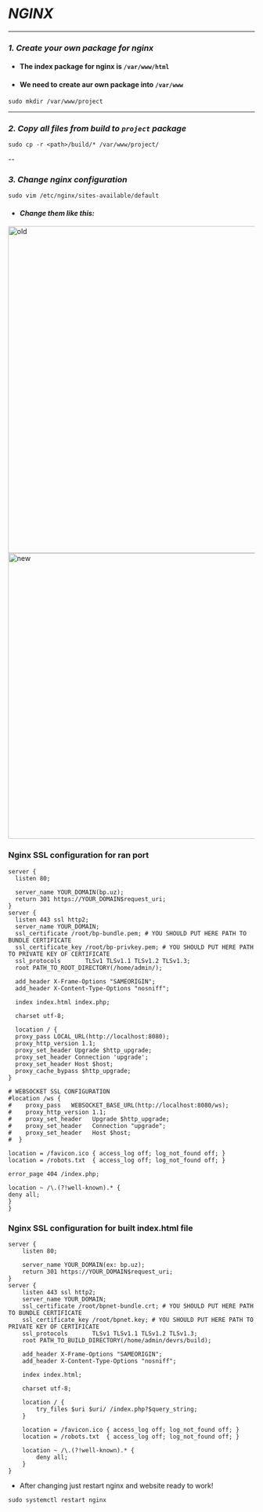 # *NGINX*

---

### *1. Create your own package for nginx*
- #### The index package for nginx is `/var/www/html`
- #### We need to create aur own package into `/var/www`
```
sudo mkdir /var/www/project
```
---

### *2. Copy all files from build to `project` package*
```
sudo cp -r <path>/build/* /var/www/project/
```
--

### *3. Change nginx configuration*
```
sudo vim /etc/nginx/sites-available/default
```
- #### *Change them like this:*
<img width="666" alt="old" src="https://user-images.githubusercontent.com/102135015/184506291-6cca37a2-c7af-40a0-925b-9c34b9b88ef6.png">


<img width="582" alt="new" src="https://user-images.githubusercontent.com/102135015/184506298-f9f689c8-07ec-4f8c-97f2-e7c2c542b425.png">

### Nginx SSL configuration for ran port
```
server {
  listen 80;

  server_name YOUR_DOMAIN(bp.uz);
  return 301 https://YOUR_DOMAIN$request_uri;
}
server {
  listen 443 ssl http2;
  server_name YOUR_DOMAIN;
  ssl_certificate /root/bp-bundle.pem; # YOU SHOULD PUT HERE PATH TO BUNDLE CERTIFICATE
  ssl_certificate_key /root/bp-privkey.pem; # YOU SHOULD PUT HERE PATH TO PRIVATE KEY OF CERTIFICATE
  ssl_protocols       TLSv1 TLSv1.1 TLSv1.2 TLSv1.3;
  root PATH_TO_ROOT_DIRECTORY(/home/admin/);

  add_header X-Frame-Options "SAMEORIGIN";
  add_header X-Content-Type-Options "nosniff";

  index index.html index.php;

  charset utf-8;

  location / {
  proxy_pass LOCAL_URL(http://localhost:8080);
  proxy_http_version 1.1;
  proxy_set_header Upgrade $http_upgrade;
  proxy_set_header Connection 'upgrade';
  proxy_set_header Host $host;
  proxy_cache_bypass $http_upgrade;
}

# WEBSOCKET SSL CONFIGURATION
#location /ws {
#    proxy_pass   WEBSOCKET_BASE_URL(http://localhost:8080/ws);
#    proxy_http_version 1.1;
#    proxy_set_header   Upgrade $http_upgrade;
#    proxy_set_header   Connection "upgrade";
#    proxy_set_header   Host $host;
#  }

location = /favicon.ico { access_log off; log_not_found off; }
location = /robots.txt  { access_log off; log_not_found off; }

error_page 404 /index.php;

location ~ /\.(?!well-known).* {
deny all;
}
}
```

### Nginx SSL configuration for built index.html file
```
server {
    listen 80;

    server_name YOUR_DOMAIN(ex: bp.uz);
    return 301 https://YOUR_DOMAIN$request_uri;
}
server {
    listen 443 ssl http2;
    server_name YOUR_DOMAIN;
    ssl_certificate /root/bpnet-bundle.crt; # YOU SHOULD PUT HERE PATH TO BUNDLE CERTIFICATE
    ssl_certificate_key /root/bpnet.key; # YOU SHOULD PUT HERE PATH TO PRIVATE KEY OF CERTIFICATE
    ssl_protocols       TLSv1 TLSv1.1 TLSv1.2 TLSv1.3;
    root PATH_TO_BUILD_DIRECTORY(/home/admin/devrs/build);

    add_header X-Frame-Options "SAMEORIGIN";
    add_header X-Content-Type-Options "nosniff";

    index index.html;

    charset utf-8;

    location / {
        try_files $uri $uri/ /index.php?$query_string;
    }

    location = /favicon.ico { access_log off; log_not_found off; }
    location = /robots.txt  { access_log off; log_not_found off; }

    location ~ /\.(?!well-known).* {
        deny all;
    }
}
```
- After changing just restart nginx and website ready to work!
```
sudo systemctl restart nginx
```
